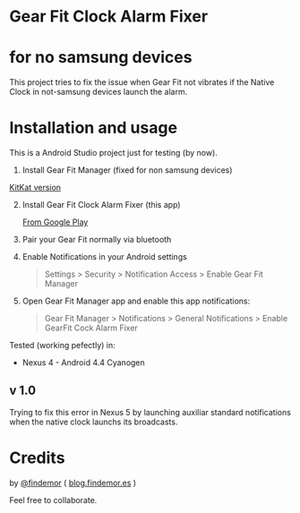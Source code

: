 # Gear Fit Clock Alarm Fixer
# for no samsung devices

This project tries to fix the issue when Gear Fit not vibrates if the Native Clock in not-samsung devices launch the alarm.

# Installation and usage

This is a Android Studio project just for testing (by now).

1. Install Gear Fit Manager (fixed for non samsung devices)

  [KitKat version]()

2. Install Gear Fit Clock Alarm Fixer (this app)

	[From Google Play]()

3. Pair your Gear Fit normally via bluetooth
4. Enable Notifications in your Android settings

	> Settings > Security > Notification Access > Enable Gear Fit Manager

5. Open Gear Fit Manager app and enable this app notifications:

	> Gear Fit Manager > Notifications > General Notifications > Enable GearFit Cock Alarm Fixer

Tested (working pefectly) in:

* Nexus 4 - Android 4.4 Cyanogen

## v 1.0

Trying to fix this error in Nexus 5 by launching auxiliar standard notifications when the native clock launchs its broadcasts.

# Credits

by [@findemor](http://www.twitter.com/findemor) ( [blog.findemor.es](http://blog.findemor.es) )

Feel free to collaborate. 